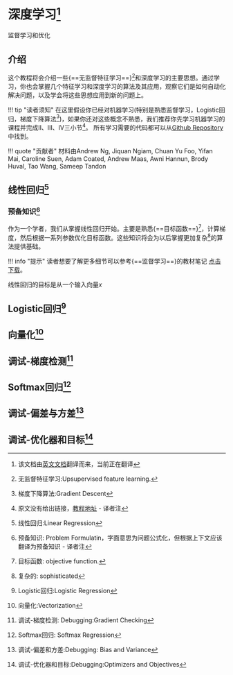 # 深度学习[^a]

监督学习和优化

## 介绍

这个教程将会介绍一些{==无监督特征学习==}[^b]和深度学习的主要思想。通过学习，你也会掌握几个特征学习和深度学习的算法及其应用，观察它们是如何自动化解决问题，以及学会将这些思想应用到新的问题上。

!!! tip "读者须知"
    在这里假设你已经对机器学习(特别是熟悉监督学习，Logistic回归，梯度下降算法[^c])，如果你还对这些概念不熟悉，我们推荐你先学习机器学习的课程并完成Ⅱ、Ⅲ、Ⅳ三小节[^k]。
    所有学习需要的代码都可以从[Github Repository](https://github.com/amaas/stanford_dl_ex)中找到。

!!! quote "贡献者"
    材料由Andrew Ng, Jiquan Ngiam, Chuan Yu Foo, Yifan Mai, Caroline Suen, Adam Coated, Andrew Maas, Awni Hannun, Brody Huval, Tao Wang, Sameep Tandon


## 线性回归[^d]

### 预备知识[^l]

作为一个学者，我们从掌握线性回归开始。主要是熟悉{==目标函数==}[^m]，计算梯度，然后根据一系列参数优化目标函数。这些知识将会为以后掌握更加复杂[^n]的算法提供基础。

!!! info "提示"
    读者想要了解更多细节可以参考{==监督学习==}的教材笔记 [点击下载](http://cs229.stanford.edu/notes/cs229-notes1.pdf)。

线性回归的目标是从一个输入向量$x$

## Logistic回归[^e]

## 向量化[^f]

## 调试-梯度检测[^g]

## Softmax回归[^h]

## 调试-偏差与方差[^i]

## 调试-优化器和目标[^j]

[^a]: 该文档由[英文文档](http://deeplearning.stanford.edu/tutorial/)翻译而来，当前正在翻译

[^b]: 无监督特征学习:Upsupervised feature learning.

[^c]: 梯度下降算法:Gradient Descent

[^k]: 原文没有给出链接，[教程地址](http://openclassroom.stanford.edu/MainFolder/CoursePage.php?course=MachineLearning) - 译者注

[^d]: 线性回归:Linear Regression

[^l]: 预备知识: Problem Formulatin，字面意思为问题公式化，但根据上下文应该翻译为预备知识 - 译者注

[^m]: 目标函数: objective function.

[^n]: 复杂的: sophisticated

[^e]: Logistic回归:Logistic Regression

[^f]: 向量化:Vectorization

[^g]: 调试-梯度检测: Debugging:Gradient Checking

[^h]: Softmax回归: Softmax Regression

[^i]: 调试-偏差和方差:Debugging: Bias and Variance

[^j]: 调试-优化器和目标:Debugging:Optimizers and Objectives